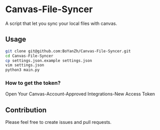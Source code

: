 # Canvas-File-Syncer

A script that let you sync your local files with canvas.

## Usage

```bash
git clone git@github.com:BoYanZh/Canvas-File-Syncer.git
cd Canvas-File-Syncer
cp settings.json.example settings.json
vim settings.json
python3 main.py
```

### How to get the token?

Open Your Canvas-Account-Approved Integrations-New Access Token

## Contribution

Please feel free to create issues and pull requests.
